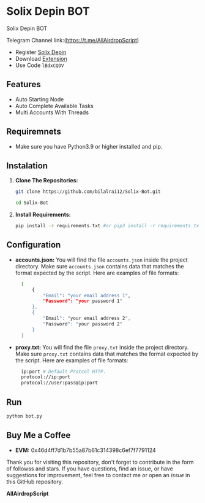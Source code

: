# Solix Depin BOT
Solix Depin BOT

Telegram Channel link:(https://t.me/AllAirdropScript)

- Register [Solix Depin](https://dashboard.solixdepin.net/sign-up?ref=lBdxCQDV)
- Download [Extension](https://chromewebstore.google.com/detail/solix/ocanmekhhffgpiiambnjmlconhhfgolg)
- Use Code `lBdxCQDV`

## Features
  - Auto Starting Node
  - Auto Complete Available Tasks
  - Multi Accounts With Threads

## Requiremnets

- Make sure you have Python3.9 or higher installed and pip.

## Instalation

1. **Clone The Repositories:**
   ```bash
   git clone https://github.com/bilalrai12/Solix-Bot.git
   ```
   ```bash
   cd Solix-Bot
   ```

2. **Install Requirements:**
   ```bash
   pip install -r requirements.txt #or pip3 install -r requirements.txt
   ```

## Configuration

- **accounts.json:** You will find the file `accounts.json` inside the project directory. Make sure `accounts.json` contains data that matches the format expected by the script. Here are examples of file formats:
  ```bash
    [
        {
            "Email": "your email address 1",
            "Password": "your password 1"
        },
        {
            "Email": "your email address 2",
            "Password": "your password 2"
        }
    ]
  ```

- **proxy.txt:** You will find the file `proxy.txt` inside the project directory. Make sure `proxy.txt` contains data that matches the format expected by the script. Here are examples of file formats:
  ```bash
    ip:port # Default Protcol HTTP.
    protocol://ip:port
    protocol://user:pass@ip:port
  ```

## Run

```bash
python bot.py 
```

## Buy Me a Coffee

- **EVM:** 0x46d4ff7d1b7b55a87b61c314398c6ef7f7791124

Thank you for visiting this repository, don't forget to contribute in the form of followss and stars.
If you have questions, find an issue, or have suggestions for improvement, feel free to contact me or open an *issue* in this GitHub repository.

**AllAirdropScript**
